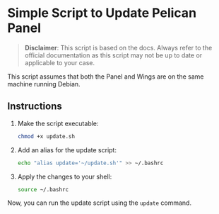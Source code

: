 # Simple Script to Update Pelican Panel

> **Disclaimer**: This script is based on the docs. Always refer to the official documentation as this script may not be up to date or applicable to your case.

This script assumes that both the Panel and Wings are on the same machine running Debian.

## Instructions

1. Make the script executable:

    ```bash
    chmod +x update.sh
    ```

2. Add an alias for the update script:

    ```bash
    echo "alias update='~/update.sh'" >> ~/.bashrc
    ```

3. Apply the changes to your shell:

    ```bash
    source ~/.bashrc
    ```

Now, you can run the update script using the `update` command.
